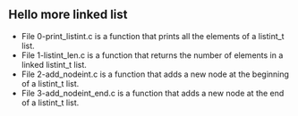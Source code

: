 ## Hello more linked list
* File 0-print_listint.c is a function that prints all the elements of a listint_t list.
* File 1-listint_len.c is a function that returns the number of elements in a linked listint_t list.
* File 2-add_nodeint.c is a function that adds a new node at the beginning of a listint_t list.
* File 3-add_nodeint_end.c is a function that adds a new node at the end of a listint_t list.
